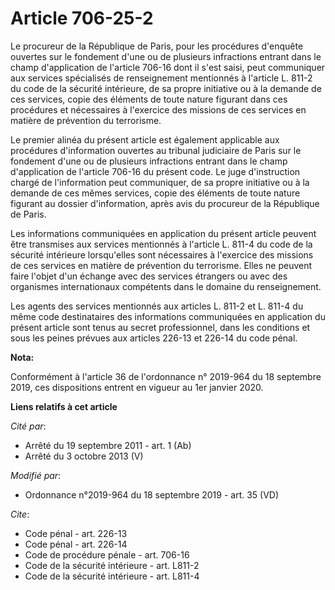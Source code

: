 # Article 706-25-2

Le procureur de la République de Paris, pour les procédures d'enquête ouvertes sur le fondement d'une ou de plusieurs
infractions entrant dans le champ d'application de l'article 706-16 dont il s'est saisi, peut communiquer aux services
spécialisés de renseignement mentionnés à l'article L. 811-2 du code de la sécurité intérieure, de sa propre initiative ou à
la demande de ces services, copie des éléments de toute nature figurant dans ces procédures et nécessaires à l'exercice des
missions de ces services en matière de prévention du terrorisme. 

Le premier alinéa du présent article est également applicable aux procédures d'information ouvertes au   tribunal judiciaire
de Paris sur le fondement d'une ou de plusieurs infractions entrant dans le champ d'application de l'article 706-16 du
présent code. Le juge d'instruction chargé de l'information peut communiquer, de sa propre initiative ou à la demande de ces
mêmes services, copie des éléments de toute nature figurant au dossier d'information, après avis du procureur de la
République de Paris. 

Les informations communiquées en application du présent article peuvent être transmises aux services mentionnés à l'article
L. 811-4 du code de la sécurité intérieure lorsqu'elles sont nécessaires à l'exercice des missions de ces services en matière
de prévention du terrorisme. Elles ne peuvent faire l'objet d'un échange avec des services étrangers ou avec des organismes
internationaux compétents dans le domaine du renseignement. 

Les agents des services mentionnés aux articles L. 811-2 et L. 811-4 du même code destinataires des informations communiquées
en application du présent article sont tenus au secret professionnel, dans les conditions et sous les peines prévues aux
articles 226-13 et 226-14 du code pénal.

**Nota:**

Conformément à l'article 36 de l'ordonnance n° 2019-964 du 18 septembre 2019, ces dispositions entrent en vigueur au 1er
janvier 2020.

**Liens relatifs à cet article**

_Cité par_:

  - Arrêté du 19 septembre 2011 - art. 1 (Ab)
  - Arrêté du 3 octobre 2013 (V)

_Modifié par_:

  - Ordonnance n°2019-964 du 18 septembre 2019 - art. 35 (VD)

_Cite_:

  - Code pénal - art. 226-13
  - Code pénal - art. 226-14
  - Code de procédure pénale - art. 706-16
  - Code de la sécurité intérieure - art. L811-2
  - Code de la sécurité intérieure - art. L811-4
